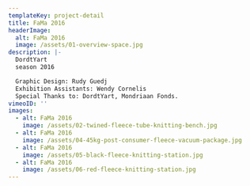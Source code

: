 ```yaml
---
templateKey: project-detail
title: FaMa 2016
headerImage:
  alt: FaMa 2016
  image: /assets/01-overview-space.jpg
description: |-
  DordtYart 
  season 2016

  Graphic Design: Rudy Guedj
  Exhibition Assistants: Wendy Cornelis
  Special Thanks to: DordtYart, Mondriaan Fonds.
vimeoID: ''
images:
  - alt: FaMa 2016
    image: /assets/02-twined-fleece-tube-knitting-bench.jpg
  - alt: FaMa 2016
    image: /assets/04-45kg-post-consumer-fleece-vacuum-package.jpg
  - alt: FaMa 2016
    image: /assets/05-black-fleece-knitting-station.jpg
  - alt: FaMa 2016
    image: /assets/06-red-fleece-knitting-station.jpg
---
```

